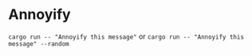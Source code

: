 # Annoyify

`cargo run -- "Annoyify this message"`
or
`cargo run -- "Annoyify this message" --random`
